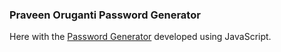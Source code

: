 ### Praveen Oruganti Password Generator

Here with the [Password Generator](https://praveenorugantitech.github.io/praveenorugantitech-javascript/0_Projects/praveenorugantitech-password-generator) developed using JavaScript.




